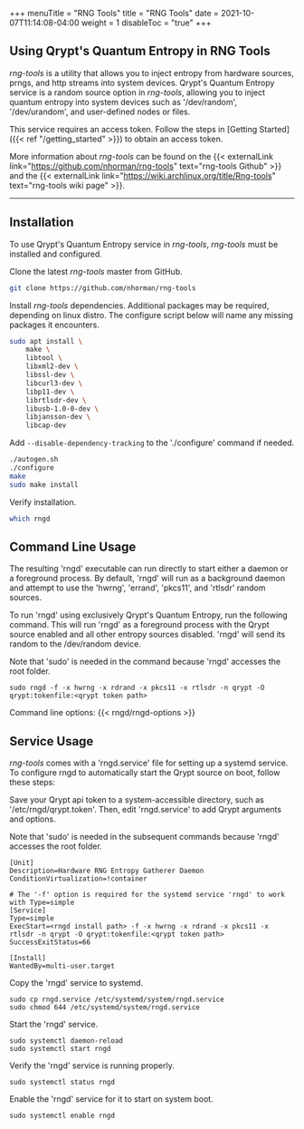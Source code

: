 +++
menuTitle = "RNG Tools"
title = "RNG Tools"
date = 2021-10-07T11:14:08-04:00
weight = 1
disableToc = "true"
+++

## Using Qrypt's Quantum Entropy in RNG Tools

*rng-tools* is a utility that allows you to inject entropy from hardware sources, prngs, and http streams into system devices. Qrypt's Quantum Entropy service is a random source option in *rng-tools*, allowing you to inject quantum entropy into system devices such as '/dev/random', '/dev/urandom', and user-defined nodes or files.

This service requires an access token. Follow the steps in [Getting Started]({{< ref "/getting_started" >}}) to obtain an access token.

More information about *rng-tools* can be found on the {{< externalLink link="https://github.com/nhorman/rng-tools" text="rng-tools Github" >}} and the {{< externalLink link="https://wiki.archlinux.org/title/Rng-tools" text="rng-tools wiki page" >}}.

---

## Installation

To use Qrypt's Quantum Entropy service in *rng-tools*, *rng-tools* must be installed and configured.

Clone the latest *rng-tools* master from GitHub.
```bash
git clone https://github.com/nhorman/rng-tools
```

Install *rng-tools* dependencies. Additional packages may be required, depending on linux distro. The configure script below will name any missing packages it encounters.
```bash
sudo apt install \
    make \
    libtool \
    libxml2-dev \
    libssl-dev \
    libcurl3-dev \
    libp11-dev \
    librtlsdr-dev \
    libusb-1.0-0-dev \
    libjansson-dev \
    libcap-dev
```

Add `--disable-dependency-tracking` to the './configure' command if needed.
```bash
./autogen.sh
./configure
make
sudo make install
```

Verify installation.
```bash
which rngd
```

## Command Line Usage
The resulting 'rngd' executable can run directly to start either a daemon or a foreground process. By default, 'rngd' will run as a background daemon and attempt to use the 'hwrng', 'errand', 'pkcs11', and 'rtlsdr' random sources.

To run 'rngd' using exclusively Qrypt's Quantum Entropy, run the following command. This will run 'rngd' as a foreground process with the Qrypt source enabled and all other entropy sources disabled. 'rngd' will send its random to the /dev/random device.

Note that 'sudo' is needed in the command because 'rngd' accesses the root folder.

```
sudo rngd -f -x hwrng -x rdrand -x pkcs11 -x rtlsdr -n qrypt -O qrypt:tokenfile:<qrypt token path>
```

Command line options:
{{< rngd/rngd-options >}}

## Service Usage
*rng-tools* comes with a 'rngd.service' file for setting up a systemd service. To configure rngd to automatically start the Qrypt source on boot, follow these steps:

Save your Qrypt api token to a system-accessible directory, such as '/etc/rngd/qrypt.token'. Then, edit 'rngd.service' to add Qrypt arguments and options.

Note that 'sudo' is needed in the subsequent commands because 'rngd' accesses the root folder.

```
[Unit]
Description=Hardware RNG Entropy Gatherer Daemon
ConditionVirtualization=!container

# The '-f' option is required for the systemd service 'rngd' to work with Type=simple
[Service]
Type=simple
ExecStart=<rngd install path> -f -x hwrng -x rdrand -x pkcs11 -x rtlsdr -n qrypt -O qrypt:tokenfile:<qrypt token path>
SuccessExitStatus=66

[Install]
WantedBy=multi-user.target
```

Copy the 'rngd' service to systemd.
```
sudo cp rngd.service /etc/systemd/system/rngd.service
sudo chmod 644 /etc/systemd/system/rngd.service
```

Start the 'rngd' service.
```
sudo systemctl daemon-reload
sudo systemctl start rngd
```

Verify the 'rngd' service is running properly.
```
sudo systemctl status rngd
```

Enable the 'rngd' service for it to start on system boot.
```
sudo systemctl enable rngd
```
